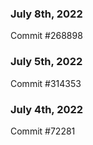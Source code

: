 ### July 8th, 2022

Commit #268898

### July 5th, 2022

Commit #314353


### July 4th, 2022

Commit #72281
